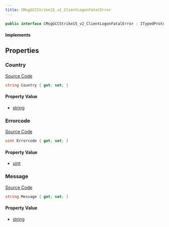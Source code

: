 ```yaml
---
title: CMsgGCCStrike15_v2_ClientLogonFatalError
---
```


```csharp
public interface CMsgGCCStrike15_v2_ClientLogonFatalError : ITypedProtobuf<CMsgGCCStrike15_v2_ClientLogonFatalError>, INativeHandle
```

#### Implements

## Properties

### Country

[Source Code](https://github.com/swiftly-solution/swiftlys2/blob/main/managed/src/SwiftlyS2.Generated/Protobufs/Interfaces/CMsgGCCStrike15_v2_ClientLogonFatalError.cs#L19)

```csharp
string Country { get; set; }
```

#### Property Value

- [string](https://learn.microsoft.com/dotnet/api/system.string)

### Errorcode

[Source Code](https://github.com/swiftly-solution/swiftlys2/blob/main/managed/src/SwiftlyS2.Generated/Protobufs/Interfaces/CMsgGCCStrike15_v2_ClientLogonFatalError.cs#L13)

```csharp
uint Errorcode { get; set; }
```

#### Property Value

- [uint](https://learn.microsoft.com/dotnet/api/system.uint32)

### Message

[Source Code](https://github.com/swiftly-solution/swiftlys2/blob/main/managed/src/SwiftlyS2.Generated/Protobufs/Interfaces/CMsgGCCStrike15_v2_ClientLogonFatalError.cs#L16)

```csharp
string Message { get; set; }
```

#### Property Value

- [string](https://learn.microsoft.com/dotnet/api/system.string)

